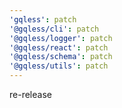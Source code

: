 ```yaml
---
'gqless': patch
'@gqless/cli': patch
'@gqless/logger': patch
'@gqless/react': patch
'@gqless/schema': patch
'@gqless/utils': patch
---
```


re-release

